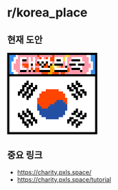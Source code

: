 # r/korea_place

## 현재 도안

![Flag of Korea](media\flag_of_korea_large.png)

## 중요 링크

- https://charity.pxls.space/
- https://charity.pxls.space/tutorial

